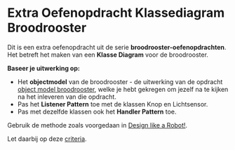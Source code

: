 # Extra Oefenopdracht Klassediagram Broodrooster

Dit is een extra oefenopdracht uit de serie **broodrooster-oefenopdrachten**.
Het betreft het maken van een **Klasse Diagram** voor de broodrooster.  

**Baseer je uitwerking op:**
- Het **objectmodel** van de broodrooster - de uitwerking van de opdracht [object model broodrooster](../object-model-broodrooster/object-model-broodrooster.md), welke je hebt gekregen om jezelf na te kijken na het inleveren van die opdracht.
- Pas het **Listener Pattern** toe met de klassen Knop en Lichtsensor.
- Pas met dezelfde klassen ook het **Handler Pattern** toe.

Gebruik de methode zoals voorgedaan in [Design like a Robot!](../../../../../onderwijsmateriaal/readers/Design%20Like%20a%20Robot!.pdf). 

Let daarbij op deze [criteria](../../../../../leerdoelen/portfolio-items/klassediagram.md).


